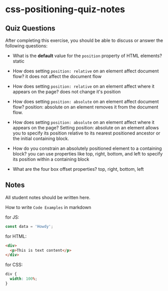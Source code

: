 # css-positioning-quiz-notes

## Quiz Questions

After completing this exercise, you should be able to discuss or answer the following questions:

- What is the **default** value for the `position` property of HTML elements? static

- How does setting `position: relative` on an element affect document flow? it does not affect the document flow

- How does setting `position: relative` on an element affect where it appears on the page? does not change it's position

- How does setting `position: absolute` on an element affect document flow? position: absolute on an element removes it from the document flow.

- How does setting `position: absolute` on an element affect where it appears on the page? Setting position: absolute on an element allows you to specify its position relative to its nearest positioned ancestor or the initial containing block.

- How do you constrain an absolutely positioned element to a containing block? you can use properties like top, right, bottom, and left to specify its position within a containing block

- What are the four box offset properties? top, right, bottom, left

## Notes

All student notes should be written here.

How to write `Code Examples` in markdown

for JS:

```javascript
const data = 'Howdy';
```

for HTML:

```html
<div>
  <p>This is text content</p>
</div>
```

for CSS:

```css
div {
  width: 100%;
}
```
